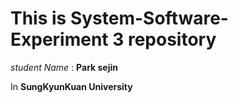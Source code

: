 # This is System-Software-Experiment 3 repository

*student Name* : **Park sejin**<br/>

In **SungKyunKuan University**
